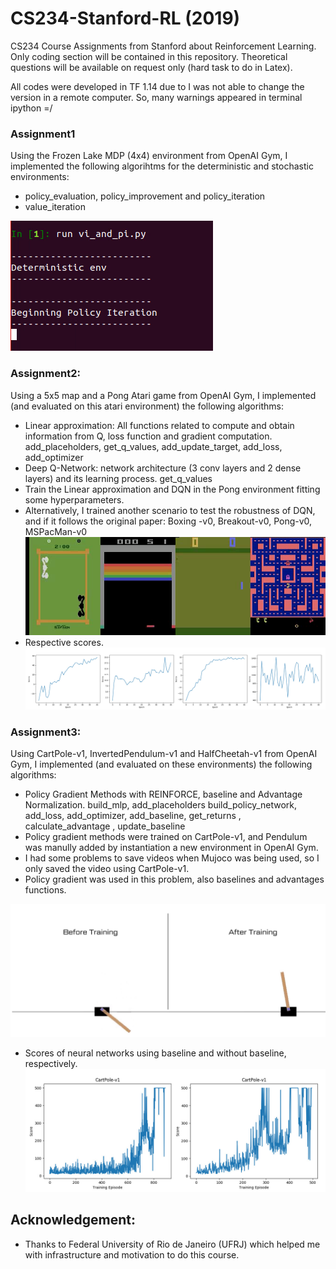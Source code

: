 # CS234-Stanford-RL (2019)
CS234 Course Assignments from Stanford about Reinforcement Learning. Only coding section will be contained in this repository.
Theoretical questions will be available on request only (hard task to do in Latex).

All codes were developed in TF 1.14 due to I was not able to change the version in a remote computer. So, many warnings appeared in terminal ipython =/

### Assignment1
Using the Frozen Lake MDP (4x4) environment from OpenAI Gym, I implemented the following algorihtms for the deterministic and stochastic environments:
- policy_evaluation, policy_improvement and policy_iteration
- value_iteration

[![Watch the video](./Miscs/Images/assignment1.png)](https://youtu.be/YkN5n5OoZkE)





### Assignment2:
Using a 5x5 map and a Pong Atari game from OpenAI Gym, I implemented (and evaluated on this atari environment) the following algorithms:
- Linear approximation: All functions related to compute and obtain information from Q, loss function and gradient computation.
    add_placeholders, get_q_values, add_update_target, add_loss, add_optimizer
- Deep Q-Network: network architecture (3 conv layers and 2 dense layers) and its learning process.
    get_q_values
- Train the Linear approximation and DQN in the Pong environment fitting some hyperparameters.
- Alternatively, I trained another scenario to test the robustness of DQN, and if it follows the original paper: Boxing -v0, Breakout-v0, Pong-v0, MSPacMan-v0
[![Watch the video](./Miscs/Images/assignment2.png)](https://youtu.be/tjGMSK23U2I)
- Respective scores.
![picture](./Miscs/Images/scores_task2.jpg)




### Assignment3:
Using CartPole-v1, InvertedPendulum-v1 and HalfCheetah-v1 from OpenAI Gym, I implemented (and evaluated on these environments) the following algorithms:
-  Policy Gradient Methods with REINFORCE, baseline and Advantage Normalization.
    build_mlp, add_placeholders build_policy_network, add_loss, add_optimizer, add_baseline, get_returns , calculate_advantage , update_baseline
- Policy gradient methods were trained on CartPole-v1, and Pendulum was manully added by instantiation a new environment in OpenAI Gym.
- I had some problems to save videos when Mujoco was being used, so I only saved the video using CartPole-v1.
- Policy gradient was used in this problem, also baselines and advantages functions.

[![Watch the video](./Miscs/Images/assignment3.png)](https://youtu.be/yDOGbV1PsYY)
- Scores of neural networks using baseline and without baseline, respectively.
![picture](./Miscs/Images/scores_task3.jpg)

## Acknowledgement:
- Thanks to Federal University of Rio de Janeiro (UFRJ) which helped me with infrastructure and motivation to do this course.
